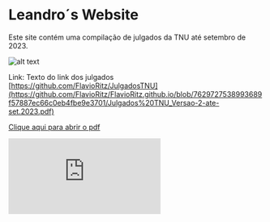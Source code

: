 # Leandro´s Website

Este site contém uma compilação de julgados da TNU até setembro de 2023.

![alt text](https://www.cjf.jus.br/cjf/corregedoria-da-justica-federal/turma-nacional-de-uniformizacao/jurisprudencia-1/Botao_TNU_Repositrio.png "Repositório TNU")

Link:
Texto do link dos julgados [https://github.com/FlavioRitz/JulgadosTNU](https://github.com/FlavioRitz/FlavioRitz.github.io/blob/7629727538993689f57887ec66c0eb4fbe9e3701/Julgados%20TNU_Versao-2-ate-set.2023.pdf)

<a href="/Julgados TNU_Versao-2-ate-set.2023.pdf" target="_blank">Clique aqui para abrir o pdf</a>

<embed src="https://github.com/FlavioRitz/FlavioRitz.github.io/blob/7629727538993689f57887ec66c0eb4fbe9e3701/Julgados%20TNU_Versao-2-ate-set.2023.pdf" type="application/pdf" />
